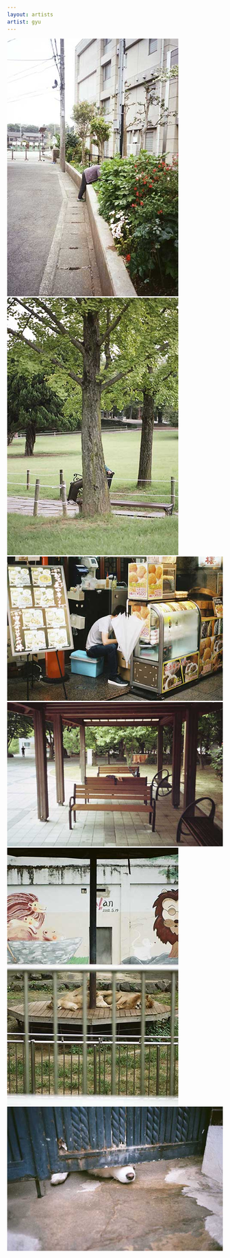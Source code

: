```yaml
---
layout: artists
artist: gyu
---
```

<article class="work">
<img src="/assets/images/artists/gyu/emptymind/1.jpg">
<img src="/assets/images/artists/gyu/emptymind/2.jpg">
<img src="/assets/images/artists/gyu/emptymind/3.jpg">
<img src="/assets/images/artists/gyu/emptymind/4.jpg">
<img src="/assets/images/artists/gyu/emptymind/5.jpg">
<img src="/assets/images/artists/gyu/emptymind/6.jpg">
</article>